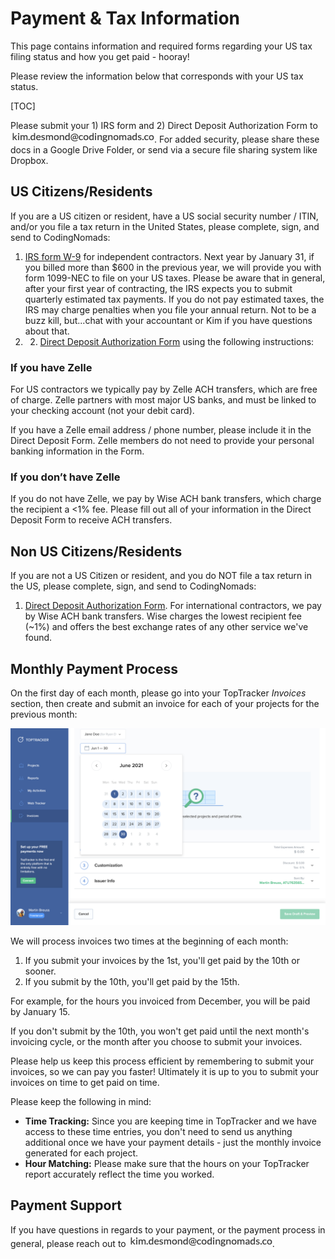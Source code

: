 # Payment & Tax Information

This page contains information and required forms regarding your US tax filing status and how you get paid - hooray!

Please review the information below that corresponds with your US tax status.

[TOC]

Please submit your 1) IRS form and 2) Direct Deposit Authorization Form to <img style="display: inline-block;" alt="contact address for kim" src="../images/email_kim.png"/>. For added security, please share these docs in a Google Drive Folder, or send via a secure file sharing system like Dropbox.

## US Citizens/Residents

If you are a US citizen or resident, have a US social security number / ITIN, and/or you file a tax return in the United States, please complete, sign, and send to CodingNomads:

1. [IRS form W-9](https://www.irs.gov/pub/irs-pdf/fw9.pdf) for independent contractors. Next year by January 31, if you billed more than $600 in the previous year, we will provide you with form 1099-NEC to file on your US taxes. Please be aware that in general, after your first year of contracting, the IRS expects you to submit quarterly estimated tax payments. If you do not pay estimated taxes, the IRS may charge penalties when you file your annual return. Not to be a buzz kill, but...chat with your accountant or Kim if you have questions about that.
2. 2. [Direct Deposit Authorization Form](https://drive.google.com/file/d/1MsYAWVkjDAfRB5Au7BKbMmRLh2KyuC72/view?usp=sharing) using the following instructions:

### If you have Zelle

For US contractors we typically pay by Zelle ACH transfers, which are free of charge. Zelle partners with most major US banks, and must be linked to your checking account (not your debit card).

If you have a Zelle email address / phone number, please include it in the Direct Deposit Form. Zelle members do not need to provide your personal banking information in the Form.

### If you don’t have Zelle

If you do not have Zelle, we pay by Wise ACH bank transfers, which charge the recipient a <1% fee. Please fill out all of your information in the Direct Deposit Form to receive ACH transfers.

## Non US Citizens/Residents

If you are not a US Citizen or resident, and you do NOT file a tax return in the US, please complete, sign, and send to CodingNomads:

1. [Direct Deposit Authorization Form](https://drive.google.com/file/d/1MsYAWVkjDAfRB5Au7BKbMmRLh2KyuC72/view?usp=sharing). For international contractors, we pay by Wise ACH bank transfers. Wise charges the lowest recipient fee (~1%) and offers the best exchange rates of any other service we've found.

## Monthly Payment Process

On the first day of each month, please go into your TopTracker _Invoices_ section, then create and submit an invoice for each of your projects for the previous month:

![Select Dates for TopTracker Invoice](images/toptracker_select_dates.png)

We will process invoices two times at the beginning of each month:

1. If you submit your invoices by the 1st, you'll get paid by the 10th or sooner.
2. If you submit by the 10th, you'll get paid by the 15th.

For example, for the hours you invoiced from December, you will be paid by January 15.

If you don't submit by the 10th, you won't get paid until the next month's invoicing cycle, or the month after you choose to submit your invoices.

Please help us keep this process efficient by remembering to submit your invoices, so we can pay you faster! Ultimately it is up to you to submit your invoices on time to get paid on time.

Please keep the following in mind:

- **Time Tracking:** Since you are keeping time in TopTracker and we have access to these time entries, you don't need to send us anything additional once we have your payment details - just the monthly invoice generated for each project.
- **Hour Matching:** Please make sure that the hours on your TopTracker report accurately reflect the time you worked.

## Payment Support

If you have questions in regards to your payment, or the payment process in general, please reach out to <img style="display: inline-block;" alt="contact address for kim" src="../images/email_kim.png"/>.
